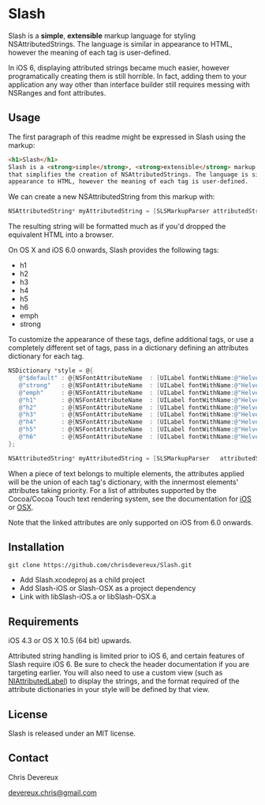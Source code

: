 Slash
=====

Slash is a **simple**, **extensible** markup language for styling NSAttributedStrings. The language is similar in appearance to HTML, however the meaning of each tag is user-defined.

In iOS 6, displaying attributed strings became much easier, however programatically creating them is still horrible. In fact, adding them to your application any way other than interface builder still requires messing with NSRanges and font attributes.


Usage
-----
The first paragraph of this readme might be expressed in Slash using the markup:

````html
<h1>Slash</h1>
Slash is a <strong>simple</strong>, <strong>extensible</strong> markup language 
that simplifies the creation of NSAttributedStrings. The language is similar in 
appearance to HTML, however the meaning of each tag is user-defined.
````

We can create a new NSAttributedString from this markup with:

````objective-c    
NSAttributedString* myAttributedString = [SLSMarkupParser attributedStringWithMarkup:markup error:NULL];
````

The resulting string will be formatted much as if you'd dropped the equivalent HTML into a browser.

On OS X and iOS 6.0 onwards, Slash provides the following tags:

* h1
* h2
* h3
* h4
* h5
* h6
* emph
* strong

To customize the appearance of these tags, define additional tags, or use a completely different set of tags, pass in a dictionary defining an attributes dictionary for each tag.

 ```objective-c
NSDictionary *style = @{
    @"$default" : @{NSFontAttributeName  : [UILabel fontWithName:@"HelveticaNeue" size:14]},
    @"strong"   : @{NSFontAttributeName  : [UILabel fontWithName:@"HelveticaNeue-Bold" size:14]},
    @"emph"     : @{NSFontAttributeName  : [UILabel fontWithName:@"HelveticaNeue-Italic" size:14]},
    @"h1"       : @{NSFontAttributeName  : [UILabel fontWithName:@"HelveticaNeue-Medium" size:48]},
    @"h2"       : @{NSFontAttributeName  : [UILabel fontWithName:@"HelveticaNeue-Medium" size:36]},
    @"h3"       : @{NSFontAttributeName  : [UILabel fontWithName:@"HelveticaNeue-Medium" size:32]},
    @"h4"       : @{NSFontAttributeName  : [UILabel fontWithName:@"HelveticaNeue-Medium" size:24]},
    @"h5"       : @{NSFontAttributeName  : [UILabel fontWithName:@"HelveticaNeue-Medium" size:18]},
    @"h6"       : @{NSFontAttributeName  : [UILabel fontWithName:@"HelveticaNeue-Medium" size:16]}
};

NSAttributedString* myAttributedString = [SLSMarkupParser   attributedStringWithMarkup:markup style:style error:NULL];
````

When a piece of text belongs to multiple elements, the attributes applied will be the union of each tag's dictionary, with the innermost elements' attributes taking priority. For a list of attributes supported by the Cocoa/Cocoa Touch text rendering system, see the documentation for [iOS][1] or [OSX][2].

Note that the linked attributes are only supported on iOS from 6.0 onwards.

[1]: http://developer.apple.com/library/ios/#Documentation/UIKit/Reference/NSAttributedString_UIKit_Additions/Reference/Reference.html
[2]: https://developer.apple.com/library/mac/#documentation/Cocoa/Conceptual/AttributedStrings/Articles/standardAttributes.html#//apple_ref/doc/uid/TP40004903-SW2


Installation
------------

    git clone https://github.com/chrisdevereux/Slash.git

* Add Slash.xcodeproj as a child project
* Add Slash-iOS or Slash-OSX as a project dependency
* Link with libSlash-iOS.a or libSlash-OSX.a


Requirements
------------

iOS 4.3 or OS X 10.5 (64 bit) upwards.

Attributed string handling is limited prior to iOS 6, and certain features of Slash require iOS 6. Be sure to check the header documentation if you are targeting earlier. You will also need to use a custom view (such as [NIAttributedLabel][3]) to display the strings, and the format required of the attribute dictionaries in your style will be defined by that view.

[3]: http://docs.nimbuskit.info/NimbusAttributedLabel.html


License
-------

Slash is released under an MIT license.


Contact
-------
Chris Devereux

devereux.chris@gmail.com
